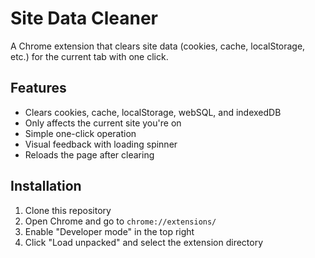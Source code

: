 # Site Data Cleaner

A Chrome extension that clears site data (cookies, cache, localStorage, etc.) for the current tab with one click.

## Features
- Clears cookies, cache, localStorage, webSQL, and indexedDB
- Only affects the current site you're on
- Simple one-click operation
- Visual feedback with loading spinner
- Reloads the page after clearing

## Installation
1. Clone this repository
2. Open Chrome and go to `chrome://extensions/`
3. Enable "Developer mode" in the top right
4. Click "Load unpacked" and select the extension directory 